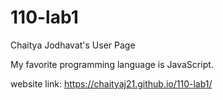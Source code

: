 # 110-lab1
Chaitya Jodhavat's User Page 

My favorite programming language is JavaScript.

website link: https://chaityaj21.github.io/110-lab1/